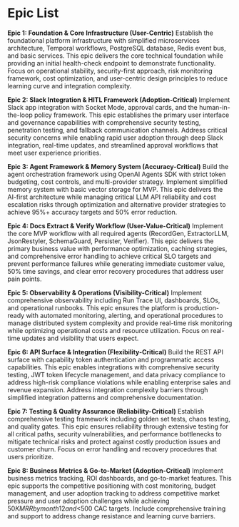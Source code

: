 # Epic List

**Epic 1: Foundation & Core Infrastructure (User-Centric)**
Establish the foundational platform infrastructure with simplified microservices architecture, Temporal workflows, PostgreSQL database, Redis event bus, and basic services. This epic delivers the core technical foundation while providing an initial health-check endpoint to demonstrate functionality. Focus on operational stability, security-first approach, risk monitoring framework, cost optimization, and user-centric design principles to reduce learning curve and integration complexity.

**Epic 2: Slack Integration & HITL Framework (Adoption-Critical)**
Implement Slack app integration with Socket Mode, approval cards, and the human-in-the-loop policy framework. This epic establishes the primary user interface and governance capabilities with comprehensive security testing, penetration testing, and fallback communication channels. Address critical security concerns while enabling rapid user adoption through deep Slack integration, real-time updates, and streamlined approval workflows that meet user experience priorities.

**Epic 3: Agent Framework & Memory System (Accuracy-Critical)**
Build the agent orchestration framework using OpenAI Agents SDK with strict token budgeting, cost controls, and multi-provider strategy. Implement simplified memory system with basic vector storage for MVP. This epic delivers the AI-first architecture while managing critical LLM API reliability and cost escalation risks through optimization and alternative provider strategies to achieve 95%+ accuracy targets and 50% error reduction.

**Epic 4: Docs Extract & Verify Workflow (User-Value-Critical)**
Implement the core MVP workflow with all required agents (RecordGen, ExtractorLLM, JsonRestyler, SchemaGuard, Persister, Verifier). This epic delivers the primary business value with performance optimization, caching strategies, and comprehensive error handling to achieve critical SLO targets and prevent performance failures while generating immediate customer value, 50% time savings, and clear error recovery procedures that address user pain points.

**Epic 5: Observability & Operations (Visibility-Critical)**
Implement comprehensive observability including Run Trace UI, dashboards, SLOs, and operational runbooks. This epic ensures the platform is production-ready with automated monitoring, alerting, and operational procedures to manage distributed system complexity and provide real-time risk monitoring while optimizing operational costs and resource utilization. Focus on real-time updates and visibility that users expect.

**Epic 6: API Surface & Integration (Flexibility-Critical)**
Build the REST API surface with capability token authentication and programmatic access capabilities. This epic enables integrations with comprehensive security testing, JWT token lifecycle management, and data privacy compliance to address high-risk compliance violations while enabling enterprise sales and revenue expansion. Address integration complexity barriers through simplified integration patterns and comprehensive documentation.

**Epic 7: Testing & Quality Assurance (Reliability-Critical)**
Establish comprehensive testing framework including golden set tests, chaos testing, and quality gates. This epic ensures reliability through extensive testing for all critical paths, security vulnerabilities, and performance bottlenecks to mitigate technical risks and protect against costly production issues and customer churn. Focus on error handling and recovery procedures that users prioritize.

**Epic 8: Business Metrics & Go-to-Market (Adoption-Critical)**
Implement business metrics tracking, ROI dashboards, and go-to-market features. This epic supports the competitive positioning with cost monitoring, budget management, and user adoption tracking to address competitive market pressure and user adoption challenges while achieving $50K MRR by month 12 and <$500 CAC targets. Include comprehensive training and support to address change resistance and learning curve barriers.
